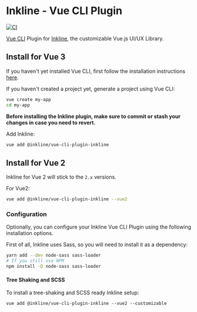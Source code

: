 # Inkline - Vue CLI Plugin
[![CI](https://github.com/inkline/vue-cli-plugin-inkline/actions/workflows/build.yml/badge.svg)](https://github.com/inkline/vue-cli-plugin-inkline/actions/workflows/build.yml)

[Vue CLI](https://github.com/vuejs/vue-cli) Plugin for [Inkline](https://github.com/inkline/inkline), the customizable
Vue.js UI/UX Library.

## Install for Vue 3

If you haven't yet installed Vue CLI, first follow the installation instructions [here](https://github.com/vuejs/vue-cli).

If you haven't created a project yet, generate a project using Vue CLI:

```bash
vue create my-app
cd my-app
```

**Before installing the Inkline plugin, make sure to commit or stash your changes in case you need to
revert.**

Add Inkline: 
```bash
vue add @inkline/vue-cli-plugin-inkline
```

## Install for Vue 2

Inkline for Vue 2 will stick to the `2.x` versions.

For Vue2:

```bash
vue add @inkline/vue-cli-plugin-inkline --vue2
```

### Configuration

Optionally, you can configure your Inkline Vue CLI Plugin using the following installation options.

First of all, Inkline uses Sass, so you will need to install it as a dependency:

```bash
yarn add --dev node-sass sass-loader
# If you still use NPM
npm install -D node-sass sass-loader
```

#### Tree Shaking and SCSS

To install a tree-shaking and SCSS ready Inkline setup:

```
vue add @inkline/vue-cli-plugin-inkline --vue2 --customizable
```

